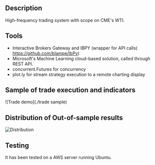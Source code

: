 ## Description
High-frequency trading system with scope on CME's WTI. 

## Tools
- Interactive Brokers Gateway and IBPY (wrapper for API calls( https://github.com/blampe/IbPy)
- Microsoft's Machine Learning cloud-based solution, called through REST API. 
- concurrent.Futures for concurrency
- plot.ly for stream strategy execution to a remote charting display

## Sample of trade execution and indicators
![Trade demo](./trade sample)

## Distribution of Out-of-sample results
![Distribution](./Distribution)

## Testing
It has been tested on a AWS server running Ubuntu. 
